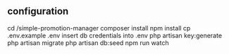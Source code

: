 ## configuration
cd /simple-promotion-manager
composer install
npm install
cp .env.example .env
insert db credentials into .env
php artisan key:generate
php artisan migrate
php artisan db:seed
npm run watch

            